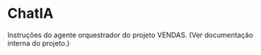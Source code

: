 # ChatIA

Instruções do agente orquestrador do projeto VENDAS. (Ver documentação interna do projeto.)
